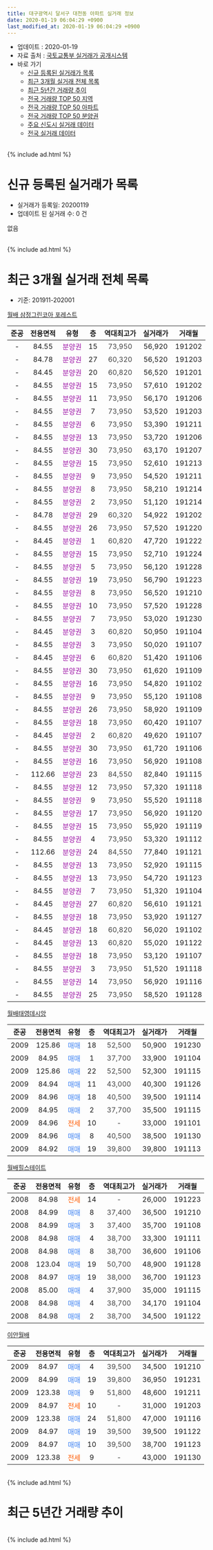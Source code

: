 ```yaml
---
title: 대구광역시 달서구 대천동 아파트 실거래 정보
date: 2020-01-19 06:04:29 +0900
last_modified_at: 2020-01-19 06:04:29 +0900
---
```


* 업데이트 : 2020-01-19
* 자료 출처 : [국토교통부 실거래가 공개시스템](http://rt.molit.go.kr)
* 바로 가기
    * [신규 등록된 실거래가 목록](#신규-등록된-실거래가-목록)
    * [최근 3개월 실거래 전체 목록](#최근-3개월-실거래-전체-목록)
    * [최근 5년간 거래량 추이](#최근-5년간-거래량-추이)
    * [전국 거래량 TOP 50 지역](https://apt-info.github.io/apt-trade-info/최근-3개월-전국에서-가장-거래가-많이-발생한-지역)
    * [전국 거래량 TOP 50 아파트](https://apt-info.github.io/apt-trade-info/최근-3개월-전국에서-가장-거래가-많이-발생한-아파트)
    * [전국 거래량 TOP 50 분양권](https://apt-info.github.io/apt-trade-info/최근-3개월-전국에서-가장-거래가-많이-발생한-분양권)
    * [주요 신도시 실거래 데이터](https://apt-info.github.io/apt-trade-info/주요-신도시)
    * [전국 실거래 데이터](https://apt-info.github.io/apt-trade-info/전국)
<br>
{% include ad.html %}
<br>

# 신규 등록된 실거래가 목록
* 실거래가 등록일: 20200119
* 업데이트 된 실거래 수: 0 건

없음

<br>
{% include ad.html %}
<br>

# 최근 3개월 실거래 전체 목록
* 기준: 201911-202001


[월배 삼정그린코아 포레스트](https://search.naver.com/search.naver?query=%EB%8C%80%EA%B5%AC%EA%B4%91%EC%97%AD%EC%8B%9C+%EB%8B%AC%EC%84%9C%EA%B5%AC+%EB%8C%80%EC%B2%9C%EB%8F%99+%EC%9B%94%EB%B0%B0+%EC%82%BC%EC%A0%95%EA%B7%B8%EB%A6%B0%EC%BD%94%EC%95%84+%ED%8F%AC%EB%A0%88%EC%8A%A4%ED%8A%B8)

|준공|전용면적|유형|층|역대최고가|실거래가|거래월|
|:---:|:---:|:---:|:---:|:---:|:---:|:---:|
|-|84.55|<span style="color:#9C11A5">분양권</span>|15|<span style="color:#444444">73,950</span>|56,920|191202|
|-|84.78|<span style="color:#9C11A5">분양권</span>|27|<span style="color:#444444">60,320</span>|56,520|191203|
|-|84.45|<span style="color:#9C11A5">분양권</span>|20|<span style="color:#444444">60,820</span>|56,520|191201|
|-|84.55|<span style="color:#9C11A5">분양권</span>|15|<span style="color:#444444">73,950</span>|57,610|191202|
|-|84.55|<span style="color:#9C11A5">분양권</span>|11|<span style="color:#444444">73,950</span>|56,170|191206|
|-|84.55|<span style="color:#9C11A5">분양권</span>|7|<span style="color:#444444">73,950</span>|53,520|191203|
|-|84.55|<span style="color:#9C11A5">분양권</span>|6|<span style="color:#444444">73,950</span>|53,390|191211|
|-|84.55|<span style="color:#9C11A5">분양권</span>|13|<span style="color:#444444">73,950</span>|53,720|191206|
|-|84.55|<span style="color:#9C11A5">분양권</span>|30|<span style="color:#444444">73,950</span>|63,170|191207|
|-|84.55|<span style="color:#9C11A5">분양권</span>|15|<span style="color:#444444">73,950</span>|52,610|191213|
|-|84.55|<span style="color:#9C11A5">분양권</span>|9|<span style="color:#444444">73,950</span>|54,520|191211|
|-|84.55|<span style="color:#9C11A5">분양권</span>|8|<span style="color:#444444">73,950</span>|58,210|191214|
|-|84.55|<span style="color:#9C11A5">분양권</span>|2|<span style="color:#444444">73,950</span>|51,120|191214|
|-|84.78|<span style="color:#9C11A5">분양권</span>|29|<span style="color:#444444">60,320</span>|54,922|191202|
|-|84.55|<span style="color:#9C11A5">분양권</span>|26|<span style="color:#444444">73,950</span>|57,520|191220|
|-|84.45|<span style="color:#9C11A5">분양권</span>|1|<span style="color:#444444">60,820</span>|47,720|191222|
|-|84.55|<span style="color:#9C11A5">분양권</span>|15|<span style="color:#444444">73,950</span>|52,710|191224|
|-|84.55|<span style="color:#9C11A5">분양권</span>|5|<span style="color:#444444">73,950</span>|56,120|191228|
|-|84.55|<span style="color:#9C11A5">분양권</span>|19|<span style="color:#444444">73,950</span>|56,790|191223|
|-|84.55|<span style="color:#9C11A5">분양권</span>|8|<span style="color:#444444">73,950</span>|56,520|191210|
|-|84.55|<span style="color:#9C11A5">분양권</span>|10|<span style="color:#444444">73,950</span>|57,520|191228|
|-|84.55|<span style="color:#9C11A5">분양권</span>|7|<span style="color:#444444">73,950</span>|53,020|191230|
|-|84.45|<span style="color:#9C11A5">분양권</span>|3|<span style="color:#444444">60,820</span>|50,950|191104|
|-|84.55|<span style="color:#9C11A5">분양권</span>|3|<span style="color:#444444">73,950</span>|50,020|191107|
|-|84.45|<span style="color:#9C11A5">분양권</span>|6|<span style="color:#444444">60,820</span>|51,420|191106|
|-|84.55|<span style="color:#9C11A5">분양권</span>|30|<span style="color:#444444">73,950</span>|61,620|191109|
|-|84.55|<span style="color:#9C11A5">분양권</span>|16|<span style="color:#444444">73,950</span>|54,820|191102|
|-|84.55|<span style="color:#9C11A5">분양권</span>|9|<span style="color:#444444">73,950</span>|55,120|191108|
|-|84.55|<span style="color:#9C11A5">분양권</span>|26|<span style="color:#444444">73,950</span>|58,920|191109|
|-|84.55|<span style="color:#9C11A5">분양권</span>|18|<span style="color:#444444">73,950</span>|60,420|191107|
|-|84.45|<span style="color:#9C11A5">분양권</span>|2|<span style="color:#444444">60,820</span>|49,620|191107|
|-|84.55|<span style="color:#9C11A5">분양권</span>|30|<span style="color:#444444">73,950</span>|61,720|191106|
|-|84.55|<span style="color:#9C11A5">분양권</span>|16|<span style="color:#444444">73,950</span>|56,920|191108|
|-|112.66|<span style="color:#9C11A5">분양권</span>|23|<span style="color:#444444">84,550</span>|82,840|191115|
|-|84.55|<span style="color:#9C11A5">분양권</span>|12|<span style="color:#444444">73,950</span>|57,320|191118|
|-|84.55|<span style="color:#9C11A5">분양권</span>|9|<span style="color:#444444">73,950</span>|55,520|191118|
|-|84.55|<span style="color:#9C11A5">분양권</span>|17|<span style="color:#444444">73,950</span>|56,920|191120|
|-|84.55|<span style="color:#9C11A5">분양권</span>|15|<span style="color:#444444">73,950</span>|55,920|191119|
|-|84.55|<span style="color:#9C11A5">분양권</span>|4|<span style="color:#444444">73,950</span>|53,320|191112|
|-|112.66|<span style="color:#9C11A5">분양권</span>|24|<span style="color:#444444">84,550</span>|77,840|191121|
|-|84.55|<span style="color:#9C11A5">분양권</span>|13|<span style="color:#444444">73,950</span>|52,920|191115|
|-|84.55|<span style="color:#9C11A5">분양권</span>|13|<span style="color:#444444">73,950</span>|54,720|191123|
|-|84.55|<span style="color:#9C11A5">분양권</span>|7|<span style="color:#444444">73,950</span>|51,320|191104|
|-|84.45|<span style="color:#9C11A5">분양권</span>|27|<span style="color:#444444">60,820</span>|56,610|191121|
|-|84.55|<span style="color:#9C11A5">분양권</span>|18|<span style="color:#444444">73,950</span>|53,920|191127|
|-|84.45|<span style="color:#9C11A5">분양권</span>|18|<span style="color:#444444">60,820</span>|56,020|191102|
|-|84.45|<span style="color:#9C11A5">분양권</span>|13|<span style="color:#444444">60,820</span>|55,020|191122|
|-|84.55|<span style="color:#9C11A5">분양권</span>|18|<span style="color:#444444">73,950</span>|53,120|191107|
|-|84.55|<span style="color:#9C11A5">분양권</span>|3|<span style="color:#444444">73,950</span>|51,520|191118|
|-|84.55|<span style="color:#9C11A5">분양권</span>|14|<span style="color:#444444">73,950</span>|56,920|191116|
|-|84.55|<span style="color:#9C11A5">분양권</span>|25|<span style="color:#444444">73,950</span>|58,520|191128|


<script async src="//pagead2.googlesyndication.com/pagead/js/adsbygoogle.js"></script>
<!-- 기본 -->
<ins class="adsbygoogle"
     style="display:block"
     data-ad-client="ca-pub-1142216861245946"
     data-ad-slot="4805727019"
     data-ad-format="auto"
     data-full-width-responsive="true"></ins>
<script>
(adsbygoogle = window.adsbygoogle || []).push({});
</script>


[월배태영데시앙](https://search.naver.com/search.naver?query=%EB%8C%80%EA%B5%AC%EA%B4%91%EC%97%AD%EC%8B%9C+%EB%8B%AC%EC%84%9C%EA%B5%AC+%EB%8C%80%EC%B2%9C%EB%8F%99+%EC%9B%94%EB%B0%B0%ED%83%9C%EC%98%81%EB%8D%B0%EC%8B%9C%EC%95%99)

|준공|전용면적|유형|층|역대최고가|실거래가|거래월|
|:---:|:---:|:---:|:---:|:---:|:---:|:---:|
|2009|125.86|<span style="color:#4285f3">매매</span>|18|<span style="color:#444444">52,500</span>|50,900|191230|
|2009|84.95|<span style="color:#4285f3">매매</span>|1|<span style="color:#444444">37,700</span>|33,900|191104|
|2009|125.86|<span style="color:#4285f3">매매</span>|22|<span style="color:#444444">52,500</span>|52,300|191115|
|2009|84.94|<span style="color:#4285f3">매매</span>|11|<span style="color:#444444">43,000</span>|40,300|191126|
|2009|84.96|<span style="color:#4285f3">매매</span>|18|<span style="color:#444444">40,500</span>|39,500|191114|
|2009|84.95|<span style="color:#4285f3">매매</span>|2|<span style="color:#444444">37,700</span>|35,500|191115|
|2009|84.96|<span style="color:#ff5a00">전세</span>|10|<span style="color:#444444">-</span>|33,000|191101|
|2009|84.96|<span style="color:#4285f3">매매</span>|8|<span style="color:#444444">40,500</span>|38,500|191130|
|2009|84.92|<span style="color:#4285f3">매매</span>|19|<span style="color:#444444">39,800</span>|39,800|191113|

[월배힐스테이트](https://search.naver.com/search.naver?query=%EB%8C%80%EA%B5%AC%EA%B4%91%EC%97%AD%EC%8B%9C+%EB%8B%AC%EC%84%9C%EA%B5%AC+%EB%8C%80%EC%B2%9C%EB%8F%99+%EC%9B%94%EB%B0%B0%ED%9E%90%EC%8A%A4%ED%85%8C%EC%9D%B4%ED%8A%B8)

|준공|전용면적|유형|층|역대최고가|실거래가|거래월|
|:---:|:---:|:---:|:---:|:---:|:---:|:---:|
|2008|84.98|<span style="color:#ff5a00">전세</span>|14|<span style="color:#444444">-</span>|26,000|191223|
|2008|84.99|<span style="color:#4285f3">매매</span>|8|<span style="color:#444444">37,400</span>|36,500|191210|
|2008|84.99|<span style="color:#4285f3">매매</span>|3|<span style="color:#444444">37,400</span>|35,700|191108|
|2008|84.98|<span style="color:#4285f3">매매</span>|4|<span style="color:#444444">38,700</span>|33,300|191111|
|2008|84.98|<span style="color:#4285f3">매매</span>|8|<span style="color:#444444">38,700</span>|36,600|191106|
|2008|123.04|<span style="color:#4285f3">매매</span>|19|<span style="color:#444444">50,700</span>|48,900|191128|
|2008|84.97|<span style="color:#4285f3">매매</span>|19|<span style="color:#444444">38,000</span>|36,700|191123|
|2008|85.00|<span style="color:#4285f3">매매</span>|4|<span style="color:#444444">37,900</span>|35,000|191115|
|2008|84.98|<span style="color:#4285f3">매매</span>|4|<span style="color:#444444">38,700</span>|34,170|191104|
|2008|84.98|<span style="color:#4285f3">매매</span>|2|<span style="color:#444444">38,700</span>|34,500|191122|

[이안월배](https://search.naver.com/search.naver?query=%EB%8C%80%EA%B5%AC%EA%B4%91%EC%97%AD%EC%8B%9C+%EB%8B%AC%EC%84%9C%EA%B5%AC+%EB%8C%80%EC%B2%9C%EB%8F%99+%EC%9D%B4%EC%95%88%EC%9B%94%EB%B0%B0)

|준공|전용면적|유형|층|역대최고가|실거래가|거래월|
|:---:|:---:|:---:|:---:|:---:|:---:|:---:|
|2009|84.97|<span style="color:#4285f3">매매</span>|4|<span style="color:#444444">39,500</span>|34,500|191210|
|2009|84.99|<span style="color:#4285f3">매매</span>|19|<span style="color:#444444">39,800</span>|36,950|191231|
|2009|123.38|<span style="color:#4285f3">매매</span>|9|<span style="color:#444444">51,800</span>|48,600|191211|
|2009|84.97|<span style="color:#ff5a00">전세</span>|10|<span style="color:#444444">-</span>|31,000|191203|
|2009|123.38|<span style="color:#4285f3">매매</span>|24|<span style="color:#444444">51,800</span>|47,000|191116|
|2009|84.97|<span style="color:#4285f3">매매</span>|19|<span style="color:#444444">39,500</span>|39,500|191122|
|2009|84.97|<span style="color:#4285f3">매매</span>|10|<span style="color:#444444">39,500</span>|38,700|191123|
|2009|123.38|<span style="color:#ff5a00">전세</span>|9|<span style="color:#444444">-</span>|43,000|191130|


<br>
{% include ad.html %}
<br>

# 최근 5년간 거래량 추이


<div style="width:100%;">
    <canvas id="deal_progress" height="200"></canvas>
</div>

<script>
new Chart(document.getElementById("deal_progress"), {
    type: 'line',
    data: {
        labels: ['201501','201502','201503','201504','201505','201506','201507','201508','201509','201510','201511','201512','201601','201602','201603','201604','201605','201606','201607','201608','201609','201610','201611','201612','201701','201702','201703','201704','201705','201706','201707','201708','201709','201710','201711','201712','201801','201802','201803','201804','201805','201806','201807','201808','201809','201810','201811','201812','201901','201902','201903','201904','201905','201906','201907','201908','201909','201910','201911','201912','202001'],
        datasets: [{
            label: '매매',
            pointRadius: 1,
            data: [8, 16, 31, 11, 11, 17, 14, 8, 6, 6, 1, 3, 2, 2, 5, 2, 1, 3, 4, 12, 8, 12, 12, 5, 3, 10, 14, 7, 11, 23, 15, 18, 12, 6, 11, 8, 13, 8, 25, 5, 15, 8, 2, 9, 7, 13, 8, 4, 3, 8, 10, 6, 453, 87, 39, 52, 41, 41, 47, 27, 0],
            borderColor: "rgba(255, 201, 14, 1)",
            backgroundColor: "rgba(255, 201, 14, 0.5)",
            fill: false,
            lineTension: 0
        },{
            label: '전월세',
            pointRadius: 1,
            data: [7, 5, 11, 8, 6, 6, 9, 5, 5, 4, 4, 4, 10, 4, 8, 5, 6, 3, 4, 8, 5, 8, 5, 6, 8, 7, 9, 2, 3, 3, 5, 5, 8, 5, 3, 4, 7, 6, 6, 3, 4, 6, 2, 5, 8, 6, 6, 8, 2, 5, 8, 3, 5, 10, 7, 3, 4, 2, 2, 2, 0],
            borderColor: "rgba(0, 141, 185, 1)",
            backgroundColor: "rgba(0, 141, 185, 0.5)",
            fill: false,
            lineTension: 0
        }
        ]
    },
    options: {
        responsive: true,
        title: {
            display: false
        },
        tooltips: {
            mode: 'index',
            intersect: false
        },
        hover: {
            mode: 'nearest',
            intersect: true
        },
        scales: {
            xAxes: [{
                display: true,
                scaleLabel: {
                    display: true,
                    labelString: '년/월'
                }
            }],
            yAxes: [{
                display: true,
                ticks: {
                    suggestedMin: 0,
                },
                scaleLabel: {
                    display: true,
                    labelString: '실거래 수'
                }
            }]
        }
    }
});

</script>


<br>
{% include ad.html %}
<br>

